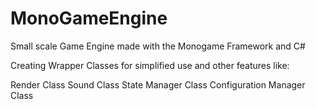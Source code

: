 # MonoGameEngine

Small scale Game Engine made with the Monogame Framework and C#

Creating Wrapper Classes for simplified use and other features like:

Render Class
Sound Class
State Manager Class
Configuration Manager Class
